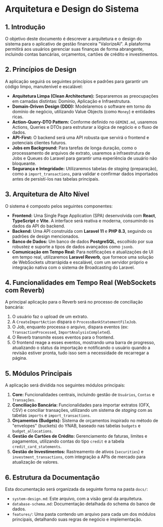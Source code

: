 # Arquitetura e Design do Sistema

## 1. Introdução

O objetivo deste documento é descrever a arquitetura e o design do sistema para o aplicativo de gestão financeira "ValorizeAI". A plataforma permitirá aos usuários gerenciar suas finanças de forma abrangente, incluindo contas bancárias, orçamentos, cartões de crédito e investimentos.

## 2. Princípios de Design

A aplicação seguirá os seguintes princípios e padrões para garantir um código limpo, manutenível e escalável:

- **Arquitetura Limpa (Clean Architecture):** Separaremos as preocupações em camadas distintas: Domínio, Aplicação e Infraestrutura.
- **Domain-Driven Design (DDD):** Modelaremos o software em torno do domínio de negócio, utilizando Value Objects (como `Money`) e entidades ricas.
- **Action-Query-DTO Pattern:** Conforme definido no `GEMINI.md`, usaremos Actions, Queries e DTOs para estruturar a lógica de negócio e o fluxo de dados.
- **API-First:** O backend será uma API robusta que servirá o frontend e potenciais clientes futuros.
- **Jobs em Background:** Para tarefas de longa duração, como o processamento de arquivos de extrato, usaremos a infraestrutura de Jobs e Queues do Laravel para garantir uma experiência de usuário não bloqueante.
- **Segurança e Integridade:** Utilizaremos tabelas de *staging* (preparação), como a `import_transactions`, para validar e confirmar dados importados antes de persistí-los nas tabelas principais.

## 3. Arquitetura de Alto Nível

O sistema é composto pelos seguintes componentes:

- **Frontend:** Uma Single Page Application (SPA) desenvolvida com **React**, **TypeScript** e **Vite**. A interface será reativa e moderna, consumindo os dados da API do backend.
- **Backend:** Uma API construída com **Laravel 11** e **PHP 8.3**, seguindo os padrões de design mencionados.
- **Banco de Dados:** Um banco de dados **PostgreSQL**, escolhido por sua robustez e suporte a tipos de dados avançados como `jsonb`.
- **Comunicação em Tempo Real:** Para notificações e atualizações de UI em tempo real, utilizaremos **Laravel Reverb**, que fornece uma solução de WebSockets ultrarrápida e escalável, com um servidor próprio e integração nativa com o sistema de Broadcasting do Laravel.

## 4. Funcionalidades em Tempo Real (WebSockets com Reverb)

A principal aplicação para o Reverb será no processo de conciliação bancária:

1.  O usuário faz o upload de um extrato.
2.  A `CreateImportAction` dispara o `ProcessBankStatementFileJob`.
3.  O Job, enquanto processa o arquivo, dispara eventos (ex: `TransactionProcessed`, `ImportAnalysisCompleted`).
4.  O Reverb transmite esses eventos para o frontend.
5.  O frontend reage a esses eventos, mostrando uma barra de progresso, atualizando o status da importação e notificando o usuário quando a revisão estiver pronta, tudo isso sem a necessidade de recarregar a página.

## 5. Módulos Principais

A aplicação será dividida nos seguintes módulos principais:

1.  **Core:** Funcionalidades centrais, incluindo gestão de `Usuários`, `Contas` e `Transações`.
2.  **Conciliação Bancária:** Funcionalidades para importar extratos (OFX, CSV) e conciliar transações, utilizando um sistema de *staging* com as tabelas `imports` e `import_transactions`.
3.  **Orçamentos (Budgets):** Sistema de orçamentos inspirado no método de "envelopes" (buckets) do YNAB, baseado nas tabelas `budgets` e `budget_allocations`.
4.  **Gestão de Cartões de Crédito:** Gerenciamento de faturas, limites e pagamentos, utilizando contas do tipo `credit` e a tabela `credit_card_statements`.
5.  **Gestão de Investimentos:** Rastreamento de ativos (`securities`) e `investment_transactions`, com integração a APIs de mercado para atualização de valores.

## 6. Estrutura da Documentação

Esta documentação será organizada da seguinte forma na pasta `docs/`:

- `system-design.md`: Este arquivo, com a visão geral da arquitetura.
- `database-schema.md`: Documentação detalhada do schema do banco de dados.
- `features/`: Uma pasta contendo um arquivo para cada um dos módulos principais, detalhando suas regras de negócio e implementação.
